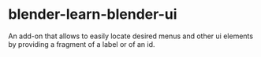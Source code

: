 # blender-learn-blender-ui
An add-on that allows to easily locate desired menus and other ui elements by providing a fragment of a label or of an id.
